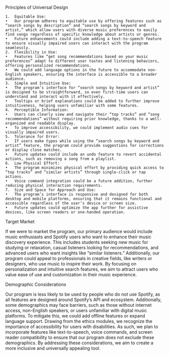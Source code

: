 Principles of Universal Design

	1.	Equitable Use:
	•	Our program adheres to equitable use by offering features such as “search songs by description” and “search songs by keyword and artist,” which allow users with diverse music preferences to easily find songs regardless of specific knowledge about artists or genres.
	•	Future enhancements could include adding a text-to-speech feature to ensure visually impaired users can interact with the program seamlessly.
	2.	Flexibility in Use:
	•	Features like “get song recommendations based on your music preferences” adapt to different user tastes and listening behaviors, offering personalized recommendations.
	•	We could add language options in the future to accommodate non-English speakers, ensuring the interface is accessible to a broader audience.
	3.	Simple and Intuitive Use:
	•	The program’s interface for “search songs by keyword and artist” is designed to be straightforward, so even first-time users can understand and interact with it effectively.
	•	Tooltips or brief explanations could be added to further improve intuitiveness, helping users unfamiliar with some features.
	4.	Perceptible Information:
	•	Users can clearly view and navigate their “top tracks” and “song recommendations” without requiring prior knowledge, thanks to a well-organized and readable display.
	•	To improve accessibility, we could implement audio cues for visually impaired users.
	5.	Tolerance for Error:
	•	If users make typos while using the “search songs by keyword and artist” feature, the program could provide suggestions for corrections or display close matches.
	•	Future updates could include an undo feature to revert accidental actions, such as removing a song from a playlist.
	6.	Low Physical Effort:
	•	The program minimizes physical effort by providing quick access to “top tracks” and “similar artists” through single-click or tap actions.
	•	Voice command integration could be a future addition, further reducing physical interaction requirements.
	7.	Size and Space for Approach and Use:
	•	The program’s interface is responsive and designed for both desktop and mobile platforms, ensuring that it remains functional and accessible regardless of the user’s device or screen size.
	•	Future updates could optimize the app further for assistive devices, like screen readers or one-handed operation.

Target Market

If we were to market the program, our primary audience would include music enthusiasts and Spotify users who want to enhance their music discovery experience. This includes students seeking new music for studying or relaxation, casual listeners looking for recommendations, and advanced users who want insights like “similar listeners.” Additionally, our program could appeal to professionals in creative fields, like writers or designers, who use music to inspire their work. By focusing on personalization and intuitive search features, we aim to attract users who value ease of use and customization in their music experience.

Demographic Considerations

Our program is less likely to be used by people who do not use Spotify, as all features are designed around Spotify’s API and ecosystem. Additionally, some demographics may face barriers, such as those without internet access, non-English speakers, or users unfamiliar with digital music platforms. To mitigate this, we could add offline features or expand language support. Drawing from the ethics modules, we recognize the importance of accessibility for users with disabilities. As such, we plan to incorporate features like text-to-speech, voice commands, and screen reader compatibility to ensure that our program does not exclude these demographics. By addressing these considerations, we aim to create a more inclusive and universally appealing tool.
